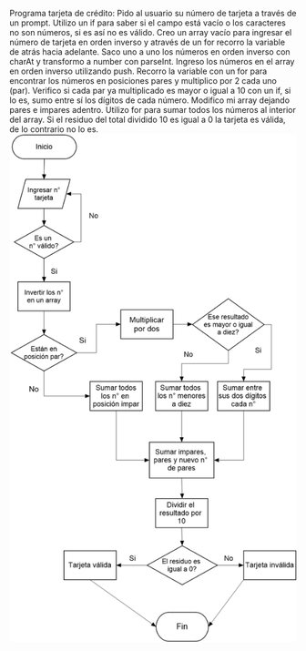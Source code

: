 Programa tarjeta de crédito:
Pido al usuario su número de tarjeta a través de un prompt.
Utilizo un if para saber si el campo está vacío o los caracteres no son números, si es así no es válido.
Creo un array vacío para ingresar el número de tarjeta en orden inverso y através de un for recorro la variable de atrás hacia adelante. 
Saco uno a uno los números en orden inverso con charAt y transformo a number con parseInt.
Ingreso los números en el array en orden inverso utilizando push.
Recorro la variable con un for para encontrar los números en posiciones pares y multiplico por 2 cada uno (par).
Verifico si cada par ya multiplicado es mayor o igual a 10 con un if, si lo es, sumo entre sí los dígitos de cada número.
Modifico mi array dejando pares e impares adentro.
Utilizo for para sumar todos los números al interior del array.
Si el residuo del total dividido 10 es igual a 0 la tarjeta es válida, de lo contrario no lo es.
![IMAGE](https://github.com/carocelis/tarjeta_valida/blob/master/Diagrama%20de%20flujo.png "DIAGRAMA DE FLUJO")